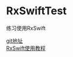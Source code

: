 # RxSwiftTest
练习使用RxSwift

[git地址](https://github.com/ReactiveX/RxSwift)<br>
[RxSwift使用教程](http://blog.csdn.net/Hello_Hwc/article/details/51859330)

